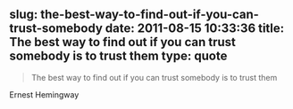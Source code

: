 slug: the-best-way-to-find-out-if-you-can-trust-somebody
date: 2011-08-15 10:33:36
title: The best way to find out if you can trust somebody is to trust them
type: quote
---

> The best way to find out if you can trust somebody is to trust them

 Ernest Hemingway
